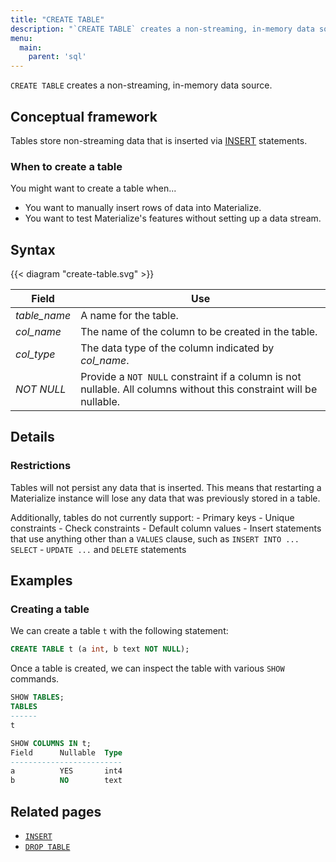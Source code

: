 ```yaml
---
title: "CREATE TABLE"
description: "`CREATE TABLE` creates a non-streaming, in-memory data source."
menu:
  main:
    parent: 'sql'
---
```


`CREATE TABLE` creates a non-streaming, in-memory data source.

## Conceptual framework

Tables store non-streaming data that is inserted via [INSERT](insert.md) statements.

### When to create a table

You might want to create a table when...

- You want to manually insert rows of data into Materialize.
- You want to test Materialize's features without setting up a data stream.

## Syntax

{{< diagram "create-table.svg" >}}

Field | Use
------|-----
_table&lowbar;name_ | A name for the table.
_col&lowbar;name_ | The name of the column to be created in the table.
_col&lowbar;type_ | The data type of the column indicated by _col_name_.
_NOT NULL_ | Provide a `NOT NULL` constraint if a column is not nullable. All columns without this constraint will be nullable.

## Details

### Restrictions

Tables will not persist any data that is inserted. This means that restarting a
Materialize instance will lose any data that was previously stored in a table.

Additionally, tables do not currently support:
    - Primary keys
    - Unique constraints
    - Check constraints
    - Default column values
    - Insert statements that use anything other than a `VALUES` clause, such as
      `INSERT INTO ... SELECT`
    - `UPDATE ...` and `DELETE` statements

## Examples

### Creating a table

We can create a table `t` with the following statement:

```sql
CREATE TABLE t (a int, b text NOT NULL);
```

Once a table is created, we can inspect the table with various `SHOW` commands.

```sql
SHOW TABLES;
TABLES
------
t

SHOW COLUMNS IN t;
Field      Nullable  Type
-------------------------
a          YES       int4
b          NO        text
```

## Related pages

- [`INSERT`](../insert)
- [`DROP TABLE`](../drop-table)
